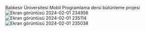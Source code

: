 Balıkesir Üniversitesi Mobil Programlama dersi bütünleme projesi
![Ekran görüntüsü 2024-02-01 234956](https://github.com/kreatosbaa/butApp/assets/153117637/848014b9-0829-4e7f-89fc-08ec05af679c)
![Ekran görüntüsü 2024-02-01 235114](https://github.com/kreatosbaa/butApp/assets/153117637/fd4e2510-56cd-45dd-a98d-ece52dee080a)
![Ekran görüntüsü 2024-02-01 235038](https://github.com/kreatosbaa/butApp/assets/153117637/e99459ce-c571-40fd-b748-8cba88d10465)
